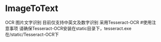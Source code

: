 # ImageToText
OCR 图片文字识别
目前仅支持中英文及数字识别
采用Tesseract-OCR
#使用注意事项
请确保Tesseract-OCR安装在static目录下，tesseract.exe在/static/Tesseract-OCR下
